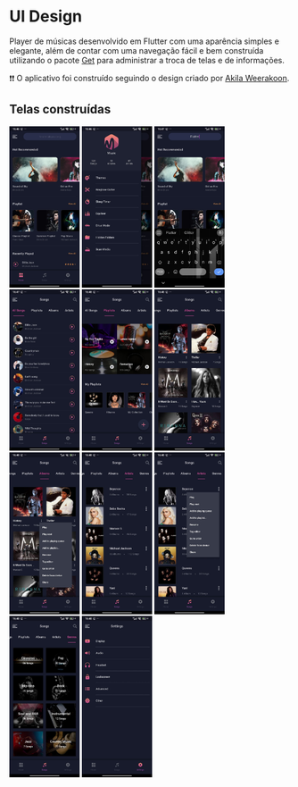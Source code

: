 # UI Design

Player de músicas desenvolvido em Flutter com uma aparência simples e elegante, além de contar com uma navegação fácil e bem construída utilizando o pacote [Get](https://pub.dev/packages/get) para administrar a troca de telas e de informações. 

❗❗ O aplicativo foi construído seguindo o design criado por [Akila Weerakoon](https://www.behance.net/gallery/102335049/Muzic-Free-Adobe-XD-UI-Kit).

## Telas construídas

<div align="left">
  <img src="prints/print_1.jpeg" width=25%>
  <img src="prints/print_2.jpeg" width=25%>
  <img src="prints/print_3.jpeg" width=25%>
  <img src="prints/print_4.jpeg" width=25%>
  <img src="prints/print_5.jpeg" width=25%>
  <img src="prints/print_6.jpeg" width=25%>
  <img src="prints/print_7.jpeg" width=25%>
  <img src="prints/print_8.jpeg" width=25%>
  <img src="prints/print_9.jpeg" width=25%>
  <img src="prints/print_10.jpeg" width=25%>
  <img src="prints/print_11.jpeg" width=25%>
</div>
 
